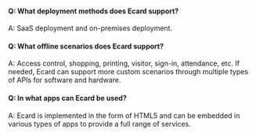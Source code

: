 #### Q: What deployment methods does Ecard support?
A: SaaS deployment and on-premises deployment.

#### Q: What offline scenarios does Ecard support?
A: Access control, shopping, printing, visitor, sign-in, attendance, etc. If needed, Ecard can support more custom scenarios through multiple types of APIs for software and hardware.

#### Q: In what apps can Ecard be used?
A: Ecard is implemented in the form of HTML5 and can be embedded in various types of apps to provide a full range of services.